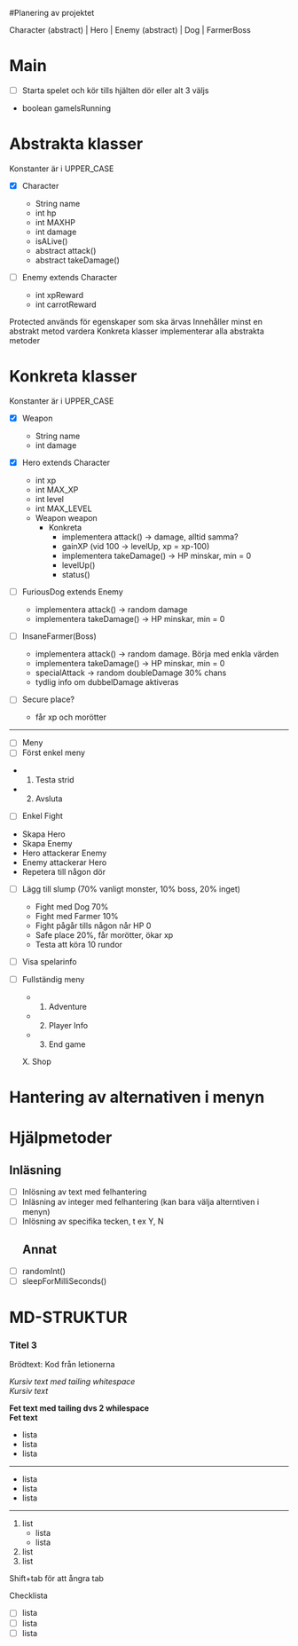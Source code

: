 #Planering av projektet

Character (abstract)
 | Hero
 | Enemy (abstract)
   | Dog
   | FarmerBoss

# Main
- [ ] Starta spelet och kör tills hjälten dör eller alt 3 väljs
- boolean gameIsRunning

# Abstrakta klasser
Konstanter är i UPPER_CASE
- [x] Character
  - String name
  - int hp
  - int MAXHP
  - int damage
  - isALive()
  - abstract attack()
  - abstract takeDamage()
  
- [ ] Enemy extends Character
  - int xpReward
  - int carrotReward

Protected används för egenskaper som ska ärvas
Innehåller minst en abstrakt metod vardera
Konkreta klasser implementerar alla abstrakta metoder

# Konkreta klasser
Konstanter är i UPPER_CASE
- [x] Weapon
  - String name
  - int damage

- [x] Hero extends Character
  - int xp
  - int MAX_XP
  - int level
  - int MAX_LEVEL
  - Weapon weapon
    - Konkreta
      - implementera attack() -> damage, alltid samma?
      - gainXP (vid 100 -> levelUp, xp = xp-100)
      - implementera takeDamage() -> HP minskar, min = 0
      - levelUp()
      - status()
- [ ] FuriousDog extends Enemy
    - implementera attack() -> random damage
    - implementera takeDamage() -> HP minskar, min = 0
- [ ] InsaneFarmer(Boss)
  - implementera attack() -> random damage. Börja med enkla värden
  - implementera takeDamage() -> HP minskar, min = 0
  - specialAttack -> random doubleDamage 30% chans
  - tydlig info om dubbelDamage aktiveras
- [ ] Secure place?
  - får xp och morötter
-----------------------
- [ ] Meny
 - [ ] Först enkel meny
  - 1. Testa strid
  - 2. Avsluta

- [ ] Enkel Fight
- Skapa Hero
- Skapa Enemy
- Hero attackerar Enemy
- Enemy attackerar Hero
- Repetera till någon dör
- [ ] Lägg till slump (70% vanligt monster, 10% boss, 20% inget)
    - Fight med Dog 70%
    - Fight med Farmer 10%
    - Fight pågår tills någon når HP 0
    - Safe place 20%, får morötter, ökar xp
  - Testa att köra 10 rundor
  
- [ ] Visa spelarinfo
- [ ] Fullständig meny
  - 1. Adventure
  - 2. Player Info
  - 3. End game

  X. Shop

# Hantering av alternativen i menyn 
# Hjälpmetoder
  ## Inläsning
- [ ] Inlösning av text med felhantering
- [ ] Inläsning av integer med felhantering (kan bara välja alterntiven i menyn)
- [ ] Inlösning av specifika tecken, t ex Y, N
  ## Annat
- [ ]  randomInt()
- [ ]  sleepForMilliSeconds()

# MD-STRUKTUR
### Titel 3

Brödtext: Kod från letionerna

_Kursiv text med tailing whitespace_  
*Kursiv text*

__Fet text med tailing dvs 2 whilespace__  
**Fet text**

- lista
- lista
- lista

---

* lista
* lista
* lista

---

1. list
    * lista
    * lista
2. list
3. list

Shift+tab för att ångra tab

Checklista
- [ ] lista
- [ ] lista
- [ ] lista
